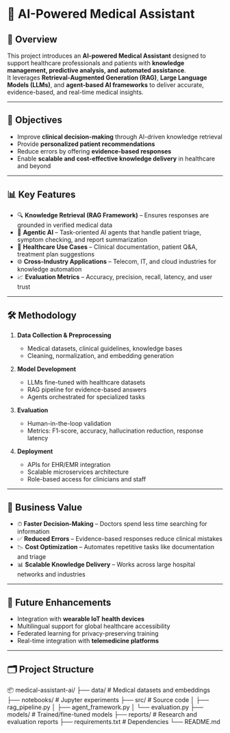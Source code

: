 # 🏥 AI-Powered Medical Assistant

## 📌 Overview

This project introduces an **AI-powered Medical Assistant** designed to support healthcare professionals and patients with **knowledge management, predictive analysis, and automated assistance**.  
It leverages **Retrieval-Augmented Generation (RAG)**, **Large Language Models (LLMs)**, and **agent-based AI frameworks** to deliver accurate, evidence-based, and real-time medical insights.

---

## 🎯 Objectives

- Improve **clinical decision-making** through AI-driven knowledge retrieval  
- Provide **personalized patient recommendations**  
- Reduce errors by offering **evidence-based responses**  
- Enable **scalable and cost-effective knowledge delivery** in healthcare and beyond  

---

## 📊 Key Features

- 🔍 **Knowledge Retrieval (RAG Framework)** – Ensures responses are grounded in verified medical data  
- 🧠 **Agentic AI** – Task-oriented AI agents that handle patient triage, symptom checking, and report summarization  
- 🏥 **Healthcare Use Cases** – Clinical documentation, patient Q&A, treatment plan suggestions  
- 🌐 **Cross-Industry Applications** – Telecom, IT, and cloud industries for knowledge automation  
- 📈 **Evaluation Metrics** – Accuracy, precision, recall, latency, and user trust  

---

## 🛠️ Methodology

1. **Data Collection & Preprocessing**  
   - Medical datasets, clinical guidelines, knowledge bases  
   - Cleaning, normalization, and embedding generation  

2. **Model Development**  
   - LLMs fine-tuned with healthcare datasets  
   - RAG pipeline for evidence-based answers  
   - Agents orchestrated for specialized tasks  

3. **Evaluation**  
   - Human-in-the-loop validation  
   - Metrics: F1-score, accuracy, hallucination reduction, response latency  

4. **Deployment**  
   - APIs for EHR/EMR integration  
   - Scalable microservices architecture  
   - Role-based access for clinicians and staff  

---

## 🚀 Business Value

- ⏱ **Faster Decision-Making** – Doctors spend less time searching for information  
- ✅ **Reduced Errors** – Evidence-based responses reduce clinical mistakes  
- 📉 **Cost Optimization** – Automates repetitive tasks like documentation and triage  
- 📊 **Scalable Knowledge Delivery** – Works across large hospital networks and industries  

---

## 🔮 Future Enhancements

- Integration with **wearable IoT health devices**  
- Multilingual support for global healthcare accessibility  
- Federated learning for privacy-preserving training  
- Real-time integration with **telemedicine platforms**  

---

## 🗂️ Project Structure

📦 medical-assistant-ai/
├── data/ # Medical datasets and embeddings
├── notebooks/ # Jupyter experiments
├── src/ # Source code
│ ├── rag_pipeline.py
│ ├── agent_framework.py
│ └── evaluation.py
├── models/ # Trained/fine-tuned models
├── reports/ # Research and evaluation reports
├── requirements.txt # Dependencies
└── README.md
